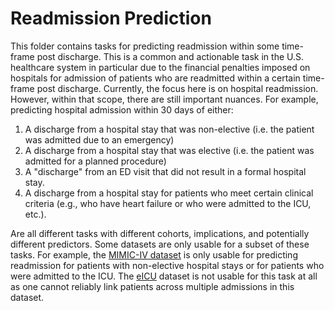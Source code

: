# Readmission Prediction

This folder contains tasks for predicting readmission within some time-frame post discharge. This is
a common and actionable task in the U.S. healthcare system in particular due to the financial penalties
imposed on hospitals for admission of patients who are readmitted within a certain time-frame post discharge.
Currently, the focus here is on hospital readmission. However, within that scope, there are still important
nuances. For example, predicting hospital admission within 30 days of either:

1. A discharge from a hospital stay that was non-elective (i.e. the patient was admitted due to an emergency)
2. A discharge from a hospital stay that was elective (i.e. the patient was admitted for a planned procedure)
3. A "discharge" from an ED visit that did not result in a formal hospital stay.
4. A discharge from a hospital stay for patients who meet certain clinical criteria (e.g., who have heart
    failure or who were admitted to the ICU, etc.).

Are all different tasks with different cohorts, implications, and potentially different predictors. Some
datasets are only usable for a subset of these tasks. For example, the
[MIMIC-IV dataset](https://mimic.mit.edu) is only usable for predicting readmission for patients with
non-elective hospital stays or for patients who were admitted to the ICU. The
[eICU](https://eicu-crd.mit.edu/) dataset is not usable for this task at all as one cannot reliably link
patients across multiple admissions in this dataset.
